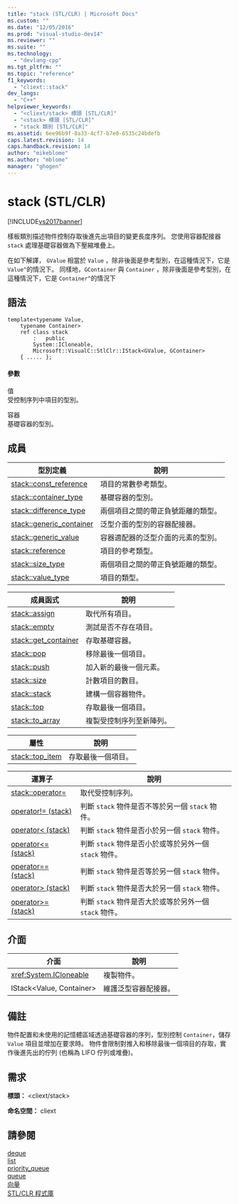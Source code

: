 ```yaml
---
title: "stack (STL/CLR) | Microsoft Docs"
ms.custom: ""
ms.date: "12/05/2016"
ms.prod: "visual-studio-dev14"
ms.reviewer: ""
ms.suite: ""
ms.technology: 
  - "devlang-cpp"
ms.tgt_pltfrm: ""
ms.topic: "reference"
f1_keywords: 
  - "cliext::stack"
dev_langs: 
  - "C++"
helpviewer_keywords: 
  - "<cliext/stack> 標頭 [STL/CLR]"
  - "<stack> 標頭 [STL/CLR]"
  - "stack 類別 [STL/CLR]"
ms.assetid: 6ee96b9f-8a33-4cf7-b7e0-6535c24bdefb
caps.latest.revision: 14
caps.handback.revision: 14
author: "mikeblome"
ms.author: "mblome"
manager: "ghogen"
---
```

# stack (STL/CLR)
[!INCLUDE[vs2017banner](../assembler/inline/includes/vs2017banner.md)]

樣板類別描述物件控制存取後進先出項目的變更長度序列。  您使用容器配接器 `stack` 處理基礎容器做為下壓縮堆疊上。  
  
 在如下解譯， `GValue` 相當於 `Value` ，除非後面是參考型別，在這種情況下，它是 `Value^`的情況下。  同樣地，`GContainer` 與 `Container` ，除非後面是參考型別，在這種情況下，它是 `Container^`的情況下  
  
## 語法  
  
```  
template<typename Value,  
    typename Container>  
    ref class stack  
        :   public  
        System::ICloneable,  
        Microsoft::VisualC::StlClr::IStack<GValue, GContainer>  
    { ..... };  
```  
  
#### 參數  
 值  
 受控制序列中項目的型別。  
  
 容器  
 基礎容器的型別。  
  
## 成員  
  
|型別定義|說明|  
|----------|--------|  
|[stack::const\_reference](../dotnet/stack-const-reference-stl-clr.md)|項目的常數參考類型。|  
|[stack::container\_type](../dotnet/stack-container-type-stl-clr.md)|基礎容器的型別。|  
|[stack::difference\_type](../dotnet/stack-difference-type-stl-clr.md)|兩個項目之間的帶正負號距離的類型。|  
|[stack::generic\_container](../dotnet/stack-generic-container-stl-clr.md)|泛型介面的型別的容器配接器。|  
|[stack::generic\_value](../dotnet/stack-generic-value-stl-clr.md)|容器適配器的泛型介面的元素的型別。|  
|[stack::reference](../dotnet/stack-reference-stl-clr.md)|項目的參考類型。|  
|[stack::size\_type](../dotnet/stack-size-type-stl-clr.md)|兩個項目之間的帶正負號距離的類型。|  
|[stack::value\_type](../dotnet/stack-value-type-stl-clr.md)|項目的類型。|  
  
|成員函式|說明|  
|----------|--------|  
|[stack::assign](../dotnet/stack-assign-stl-clr.md)|取代所有項目。|  
|[stack::empty](../dotnet/stack-empty-stl-clr.md)|測試是否不存在項目。|  
|[stack::get\_container](../dotnet/stack-get-container-stl-clr.md)|存取基礎容器。|  
|[stack::pop](../dotnet/stack-pop-stl-clr.md)|移除最後一個項目。|  
|[stack::push](../dotnet/stack-push-stl-clr.md)|加入新的最後一個元素。|  
|[stack::size](../dotnet/stack-size-stl-clr.md)|計數項目的數目。|  
|[stack::stack](../dotnet/stack-stack-stl-clr.md)|建構一個容器物件。|  
|[stack::top](../dotnet/stack-top-stl-clr.md)|存取最後一個項目。|  
|[stack::to\_array](../dotnet/stack-to-array-stl-clr.md)|複製受控制序列至新陣列。|  
  
|屬性|說明|  
|--------|--------|  
|[stack::top\_item](../dotnet/stack-top-item-stl-clr.md)|存取最後一個項目。|  
  
|運算子|說明|  
|---------|--------|  
|[stack::operator\=](../dotnet/stack-operator-assign-stl-clr.md)|取代受控制序列。|  
|[operator\!\= \(stack\)](../dotnet/operator-inequality-stack-stl-clr.md)|判斷 `stack` 物件是否不等於另一個 `stack` 物件。|  
|[operator\< \(stack\)](../dotnet/operator-less-than-stack-stl-clr.md)|判斷 `stack` 物件是否小於另一個 `stack` 物件。|  
|[operator\<\= \(stack\)](../dotnet/operator-less-or-equal-stack-stl-clr.md)|判斷 `stack` 物件是否小於或等於另外一個 `stack` 物件。|  
|[operator\=\= \(stack\)](../dotnet/operator-equality-stack-stl-clr.md)|判斷 `stack` 物件是否等於另一個 `stack` 物件。|  
|[operator\> \(stack\)](../dotnet/operator-greater-than-stack-stl-clr.md)|判斷 `stack` 物件是否大於另一個 `stack` 物件。|  
|[operator\>\= \(stack\)](../dotnet/operator-greater-or-equal-stack-stl-clr.md)|判斷 `stack` 物件是否大於或等於另外一個 `stack` 物件。|  
  
## 介面  
  
|介面|說明|  
|--------|--------|  
|<xref:System.ICloneable>|複製物件。|  
|IStack\<Value, Container\>|維護泛型容器配接器。|  
  
## 備註  
 物件配置和未使用的記憶體區域透過基礎容器的序列，型別控制 `Container`，儲存 `Value` 項目並增加在要求時。  物件會限制對推入和移除最後一個項目的存取，實作後進先出的佇列 \(也稱為 LIFO 佇列或堆疊\)。  
  
## 需求  
 **標頭：** \<cliext\/stack\>  
  
 **命名空間：** cliext  
  
## 請參閱  
 [deque](../dotnet/deque-stl-clr.md)   
 [list](../dotnet/list-stl-clr.md)   
 [priority\_queue](../dotnet/priority-queue-stl-clr.md)   
 [queue](../dotnet/queue-stl-clr.md)   
 [向量](../dotnet/vector-stl-clr.md)   
 [STL\/CLR 程式庫](../dotnet/stl-clr-library-reference.md)